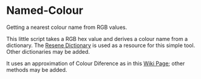 # Named-Colour
Getting a nearest colour name from RGB values.

This little script takes a RGB hex value and derives a colour name from a dictionary.  The [Resene Dictionary](https://people.csail.mit.edu/jaffer/Color/resenecolours.txt) is used as a resource for this simple tool.
Other dictionaries may be added.

It uses an approximation of Colour Diference as in this [Wiki Page](https://en.wikipedia.org/wiki/Color_difference);
other methods may be added.
